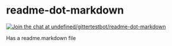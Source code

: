 readme-dot-markdown
===================

[![Join the chat at undefined/gittertestbot/readme-dot-markdown](undefined/Join%20Chat.svg)](undefined/gittertestbot/readme-dot-markdown?utm_source=badge&utm_medium=badge&utm_campaign=pr-badge&utm_content=badge)

Has a readme.markdown file
